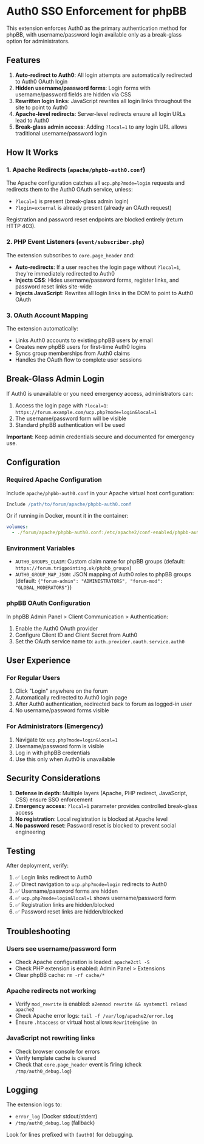 # Auth0 SSO Enforcement for phpBB

This extension enforces Auth0 as the primary authentication method for phpBB, with username/password login available only as a break-glass option for administrators.

## Features

1. **Auto-redirect to Auth0**: All login attempts are automatically redirected to Auth0 OAuth login
2. **Hidden username/password forms**: Login forms with username/password fields are hidden via CSS
3. **Rewritten login links**: JavaScript rewrites all login links throughout the site to point to Auth0
4. **Apache-level redirects**: Server-level redirects ensure all login URLs lead to Auth0
5. **Break-glass admin access**: Adding `?local=1` to any login URL allows traditional username/password login

## How It Works

### 1. Apache Redirects (`apache/phpbb-auth0.conf`)

The Apache configuration catches all `ucp.php?mode=login` requests and redirects them to the Auth0 OAuth service, unless:
- `?local=1` is present (break-glass admin login)
- `?login=external` is already present (already an OAuth request)

Registration and password reset endpoints are blocked entirely (return HTTP 403).

### 2. PHP Event Listeners (`event/subscriber.php`)

The extension subscribes to `core.page_header` and:
- **Auto-redirects**: If a user reaches the login page without `?local=1`, they're immediately redirected to Auth0
- **Injects CSS**: Hides username/password forms, register links, and password reset links site-wide
- **Injects JavaScript**: Rewrites all login links in the DOM to point to Auth0 OAuth

### 3. OAuth Account Mapping

The extension automatically:
- Links Auth0 accounts to existing phpBB users by email
- Creates new phpBB users for first-time Auth0 logins
- Syncs group memberships from Auth0 claims
- Handles the OAuth flow to complete user sessions

## Break-Glass Admin Login

If Auth0 is unavailable or you need emergency access, administrators can:

1. Access the login page with `?local=1`: `https://forum.example.com/ucp.php?mode=login&local=1`
2. The username/password form will be visible
3. Standard phpBB authentication will be used

**Important**: Keep admin credentials secure and documented for emergency use.

## Configuration

### Required Apache Configuration

Include `apache/phpbb-auth0.conf` in your Apache virtual host configuration:

```apache
Include /path/to/forum/apache/phpbb-auth0.conf
```

Or if running in Docker, mount it in the container:

```yaml
volumes:
  - ./forum/apache/phpbb-auth0.conf:/etc/apache2/conf-enabled/phpbb-auth0.conf
```

### Environment Variables

- `AUTH0_GROUPS_CLAIM`: Custom claim name for phpBB groups (default: `https://forum.trigpointing.uk/phpbb_groups`)
- `AUTH0_GROUP_MAP_JSON`: JSON mapping of Auth0 roles to phpBB groups (default: `{"forum-admin": "ADMINISTRATORS", "forum-mod": "GLOBAL_MODERATORS"}`)

### phpBB OAuth Configuration

In phpBB Admin Panel > Client Communication > Authentication:
1. Enable the Auth0 OAuth provider
2. Configure Client ID and Client Secret from Auth0
3. Set the OAuth service name to: `auth.provider.oauth.service.auth0`

## User Experience

### For Regular Users

1. Click "Login" anywhere on the forum
2. Automatically redirected to Auth0 login page
3. After Auth0 authentication, redirected back to forum as logged-in user
4. No username/password forms visible

### For Administrators (Emergency)

1. Navigate to: `ucp.php?mode=login&local=1`
2. Username/password form is visible
3. Log in with phpBB credentials
4. Use this only when Auth0 is unavailable

## Security Considerations

1. **Defense in depth**: Multiple layers (Apache, PHP redirect, JavaScript, CSS) ensure SSO enforcement
2. **Emergency access**: `?local=1` parameter provides controlled break-glass access
3. **No registration**: Local registration is blocked at Apache level
4. **No password reset**: Password reset is blocked to prevent social engineering

## Testing

After deployment, verify:

1. ✅ Login links redirect to Auth0
2. ✅ Direct navigation to `ucp.php?mode=login` redirects to Auth0
3. ✅ Username/password forms are hidden
4. ✅ `ucp.php?mode=login&local=1` shows username/password form
5. ✅ Registration links are hidden/blocked
6. ✅ Password reset links are hidden/blocked

## Troubleshooting

### Users see username/password form

- Check Apache configuration is loaded: `apache2ctl -S`
- Check PHP extension is enabled: Admin Panel > Extensions
- Clear phpBB cache: `rm -rf cache/*`

### Apache redirects not working

- Verify `mod_rewrite` is enabled: `a2enmod rewrite && systemctl reload apache2`
- Check Apache error logs: `tail -f /var/log/apache2/error.log`
- Ensure `.htaccess` or virtual host allows `RewriteEngine On`

### JavaScript not rewriting links

- Check browser console for errors
- Verify template cache is cleared
- Check that `core.page_header` event is firing (check `/tmp/auth0_debug.log`)

## Logging

The extension logs to:
- `error_log` (Docker stdout/stderr)
- `/tmp/auth0_debug.log` (fallback)

Look for lines prefixed with `[auth0]` for debugging.

